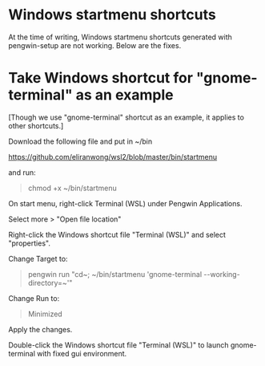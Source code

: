 # Windows startmenu shortcuts

At the time of writing, Windows startmenu shortcuts generated with pengwin-setup are not working.  Below are the fixes.

# Take Windows shortcut for "gnome-terminal" as an example

[Though we use "gnome-terminal" shortcut as an example, it applies to other shortcuts.]

Download the following file and put in ~/bin

https://github.com/eliranwong/wsl2/blob/master/bin/startmenu

and run:

> chmod +x ~/bin/startmenu



On start menu, right-click Terminal (WSL) under Pengwin Applications.

Select more > "Open file location"

Right-click the Windows shortcut file "Terminal (WSL)" and select "properties".

Change Target to:

> pengwin run "cd~; ~/bin/startmenu 'gnome-terminal --working-directory=~'"

Change Run to:

> Minimized

Apply the changes.

Double-click the Windows shortcut file "Terminal (WSL)" to launch gnome-terminal with fixed gui environment.
